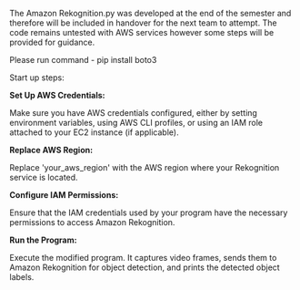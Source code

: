 The Amazon Rekognition.py was developed at the end of the semester and therefore will be included in handover for the next team to attempt. The code remains untested with AWS services however some steps will be provided for guidance. 

Please run command - pip install boto3

Start up steps:


**Set Up AWS Credentials:**

Make sure you have AWS credentials configured, either by setting environment variables, using AWS CLI profiles, or using an IAM role attached to your EC2 instance (if applicable).

**Replace AWS Region:**

Replace 'your_aws_region' with the AWS region where your Rekognition service is located.

**Configure IAM Permissions:**

Ensure that the IAM credentials used by your program have the necessary permissions to access Amazon Rekognition.

**Run the Program:**

Execute the modified program. It captures video frames, sends them to Amazon Rekognition for object detection, and prints the detected object labels.